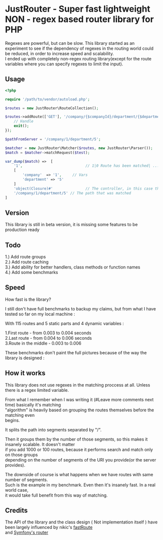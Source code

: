 JustRouter - Super fast lightweight NON - regex based router library for PHP
=======================================

Regexes are powerful, but can be slow. This library started as an experiment to see if the dependency
of regexes in the routing world could be reduced, in order to increase speed and scalability.  
I ended up with completely non-regex routing library(except
for the route variables where you can specify regexes to limit the input).

Usage
-----



```php
<?php

require '/path/to/vendor/autoload.php';

$routes = new JustRouter\RouteCollection();

$routes->addRoute(['GET'], '/company/{$companyId}/department/{$departmentId}', function() {
    // Handle 
    exit();
});

$pathFromServer = '/company/1/department/5';

$matcher = new JustRouter\Matcher($routes, new JustRouter\Parser());
$match = $matcher->matchRequest($test);

var_dump($match) =>  [
    '1',                             // 1|0 Route has been matched| ... or not,
    [
        'company'  => '1',     // Vars
        'department' => '5'
    ]
    'object(Closure)#'               // The controller, in this case the callable,
    '/company/1/department/5' // The path that was matched
]

```
Version
-----

This library is still in beta version, it is missing some features to be production ready


Todo
-----

1.) Add route groups <br>
2.) Add route caching <br>
3.) Add ability for better handlers, class methods or function names <br>
4.) Add some benchmarks  


Speed
-----

How fast is the library?

I still don't have full benchmarks to backup my claims, but from what I have tested
so far on my local machine :

With 115 routes and 5 static parts and 4 dynamic variables :

1.First route - from 0.003 to 0.004 seconds  
2.Last route  - from 0.004 to 0.006 seconds  
3.Route in the middle  - 0.003 to 0.006  

These benchmarks don't paint the full pictures because of the way the library is designed :


How it works
-----

This library does not use regexes in the matching proccess at all. Unless there
is a regex limited variable.

From what I remember when I was writing it (#Leave more comments next time) basically it's matching  
"algorithm" is heavily based on grouping the routes themselves before the matching even   
begins.  

It splits the path into segments separated by "/".  

Then it groups them by the number of those segments, so this makes it insanely scalable. It doesn't matter  
if you add 1000 or 100 routes, because it performs search and match only on those groups  
depending on the number of segments of the URI you provide(or the server provides).  

The downside of course is what happens when we have routes with same number of segments.  
Such is the example in my benchmark. Even then it's insanely fast. In a real world case,  
it would take full benefit from this way of matching.

Credits
--------

The API of the library and the class design ( Not implementation itself ) have been largely influenced by nikic's [fastRoute](https://github.com/nikic/FastRoute)  
and [Symfony's router](https://github.com/symfony/routing)


